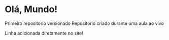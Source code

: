 # Olá, Mundo!
 Primeiro repositorio versionado
 Repositorio criado durante uma aula ao vivo
 
 Linha adicionada diretamente no site!
